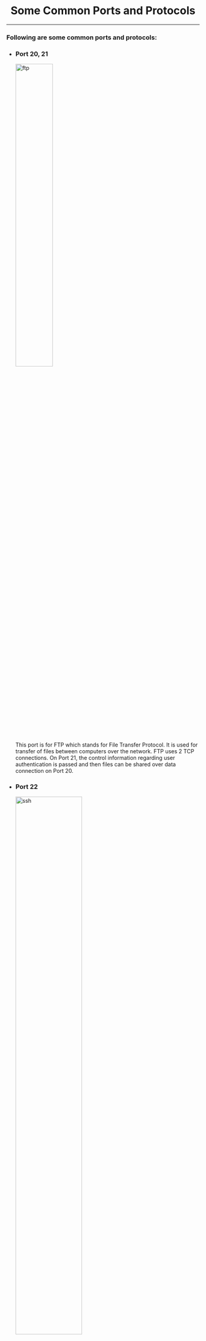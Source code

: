 <h1 align="center">Some Common Ports and Protocols</h1>
<hr>

<h3>Following are some common ports and protocols:</h3>

-   ### Port 20, 21

    <img
        src="https://blog.ipswitch.com/hs-fs/hubfs/ftp-diagram.png?width=750&height=378&name=ftp-diagram.png"
        alt="ftp"
        width="45%"
      />

    This port is for FTP which stands for File Transfer Protocol. It is
    used for transfer of files between computers over the network. FTP
    uses 2 TCP connections. On Port 21, the control information
    regarding user authentication is passed and then files can be shared
    over data connection on Port 20.

-   ### Port 22

    <img
        src="https://www.ssh.com/hubfs/Imported_Blog_Media/SSH_simplified_protocol_diagram-2.png"
        alt="ssh"
        width="60%"
      />

    This port is for SSH which stands for Secure Shell. It is used for
    generating a secure connection over some unsecured network. So,
    using ssh we can securely login to a remote machine, safely issue
    remote commands, etc. SSH uses a pair of public key and private key
    to enable a secure connection over the network.

-   ### Port 23

    <img
        src="https://networkinterview.com/wp-content/uploads/2019/06/WHAT-IS-TELNET.jpg"
        alt="telnet"
        width="55%"
      />

    This port is for Telnet protocol to remotely administer network
    devices. It is used for remote maintainence of networking
    communication devices such routers and switches.

-   ### Port 25

    <img
        src="https://cdn.educba.com/academy/wp-content/uploads/2019/07/smtp-protocol.png"
        alt="smtp"
        width="55%"
      />

    This port is for SMTP which stands for Simple Mail Transfer
    Protocol. It is used for delivering and receiving email messages
    over the Internet.

-   ### Port 53

    <img
        src="https://kinsta.com/wp-content/uploads/2018/05/what-is-dns.png"
        alt="dns"
        width="45%"
      />

    This port is for DNS which stands for Domain Name System Service.
    DNS basically helps to map the website names to their following IP
    addresses. This helps a normal user to remember only the domain name
    like facebook.com rather than facebook.com website IP Address, i.e.
    31.13.71.1

-   ### Port 80

    <img
        src="https://upload.wikimedia.org/wikipedia/commons/thumb/8/83/Internet1.svg/2000px-Internet1.svg.png"
        alt="http"
        width="35%"
      />

    This port is for HTTP which stands for Hyper Text Transfer Protocol.
    It is used for interacting with web resources in form of HTML files.
    This is used for transmitting and receiving hypertext messages
    between the client and the server.
    
-   ### Port 110

    <img
        src="https://support.content.office.net/en-us/media/d82dd150-cbd4-4476-9955-4eb4618a1a60.gif"
        alt="pop3"
        width="40%"
      />

    This port is for POP3 which stands for Post Office Protocol 3.With POP3 we can fetch and 
    download email messages from a remote computer to our local machine and read them even when 
    we are offline. POP3 works on 2 ports i.e. 110 and other one is 995. 995 is used when we 
    want to use POP3 securely.
    
-   ### Port 123

    <img
        src="https://www.grandmetric.com/wp-content/uploads/2018/12/network-time-protocol-ntp.jpg"
        alt="http"
        width="50%"
      />

    This port is for NTP which stands for Network Time Protocol.
    It is used for transmission and receiving accurate time sources over the network.
    It allows network devices to synchronize their clocks with a central source clock.

-   ### Port 194

    <img
        src="https://www.esds.co.in/blog/wp-content/uploads/2011/01/internet-relay-chat.jpg"
        alt="irc"
        width="45%"
      />

    This port is for IRC which stands for Internet Relay Chat. This
    Protocol is used for real-time chat messaging with between the
    computers connected on the Internet.

-   ### Port 443

    <img
        src="https://www.hallaminternet.com/assets/https.jpg"
        alt="https"
        width="35%"
      />

    This port is for HTTPS which stands for Hyper Text Transfer
    Protocol. This Protocol is works same as the HTTP protocol but in a
    secure way. The encrypted requests/responses are sent via the server
    and client so as to prevent Man-in-the-middle attacks



